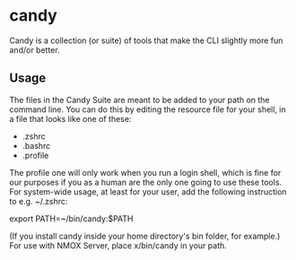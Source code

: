# candy

Candy is a collection (or suite) of tools that make the CLI slightly more fun and/or better.

## Usage

The files in the Candy Suite are meant to be added to your path on the command line. You can do this by editing the resource file for your shell, in a file that looks like one of these:
- .zshrc
- .bashrc
- .profile

The profile one will only work when you run a login shell, which is fine for our purposes if you as a human are the only one going to use these tools. For system-wide usage, at least for your user, add the following instruction to e.g. ~/.zshrc:

export PATH=~/bin/candy:$PATH

(If you install candy inside your home directory's bin folder, for example.) For use with NMOX Server, place x/bin/candy in your path.

